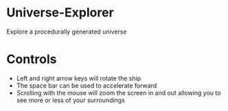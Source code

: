 # Universe-Explorer
Explore a procedurally generated universe

# Controls
* Left and right arrow keys will rotate the ship
* The space bar can be used to accelerate forward
* Scrolling with the mouse will zoom the screen in and out allowing you to see more or less of your surroundings 
